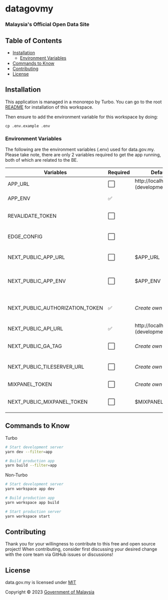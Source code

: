 # datagovmy
### Malaysia's Official Open Data Site

## Table of Contents

- [Installation](#installation)
  - [Environment Variables](#environment-variables)
- [Commands to Know](#commands-to-know)
- [Contributing](#contributing)
- [License](#license)

## Installation

This application is managed in a monorepo by Turbo. You can go to the root [README](../../README.md#installation) for installation of this workspace.

Then ensure to add the environment variable for this workspace by doing:
```
cp .env.example .env
```

### Environment Variables

The following are the environment variables (.env) used for data.gov.my. Please take note, there are only 2 variables required to get the app running, both of which are related to the BE.

| Variables                       | Required | Default                             | Description                                     |
| ------------------------------- | -------- | ----------------------------------- | ----------------------------------------------- |
| APP_URL                         | ⬜️        | http://localhost:3000 (development) | App domain. Optional                            |
| APP_ENV                         | ✅        |                                     | App current environment                         |
| REVALIDATE_TOKEN                | ⬜️        |                                     | BE token to revalidate staitc site. Optional    |
| EDGE_CONFIG                     | ⬜️        |                                     | Add to use rolling token. Optional             |
| NEXT_PUBLIC_APP_URL             | ⬜️       | $APP_URL                            | App domain, made public. Optional               |
| NEXT_PUBLIC_APP_ENV             | ⬜️       | $APP_ENV                            | App environment, made public. Optional          |
| NEXT_PUBLIC_AUTHORIZATION_TOKEN | ✅       | _Create own_                        | Authorization token for AKSARA BE communication |
| NEXT_PUBLIC_API_URL             | ✅       | http://localhost:8000 (development) | AKSARA BE base URL                              |
| NEXT_PUBLIC_GA_TAG              | ⬜️      | _Create own_                        | Google Analytics Tag. Optional                  |
| NEXT_PUBLIC_TILESERVER_URL      | ⬜️      | _Create own_                        | OpenStreetMap API key. Optional                 |
| MIXPANEL_TOKEN                  | ⬜️      | _Create own_                        | Mixpanel token. Optional                        |
| NEXT_PUBLIC_MIXPANEL_TOKEN      | ⬜️      | $MIXPANEL_TOKEN                     | Mixpanel token, made public. Optional           |

## Commands to Know

Turbo

```bash
# Start development server
yarn dev --filter=app

# Build production app
yarn build --filter=app
```

Non-Turbo

```bash
# Start development server
yarn workspace app dev

# Build production app
yarn workspace app build

# Start production server
yarn workspace start
```


## Contributing

Thank you for your willingness to contribute to this free and open source project! When contributing, consider first discussing your desired change with the core team via GitHub issues or discussions!

## License

data.gov.my is licensed under [MIT](https://github.com/data-gov-my/datagovmy-front/blob/main/LICENSE)

Copyright © 2023 [Government of Malaysia](#)
